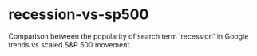 # recession-vs-sp500
Comparison between the popularity of search term 'recession' in Google trends vs scaled S&amp;P 500 movement.
